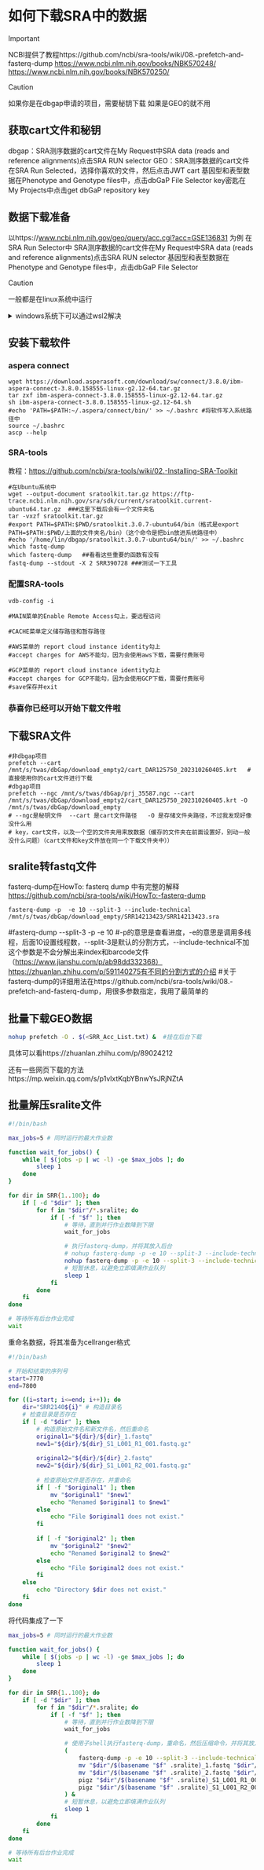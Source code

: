 # 如何下载SRA中的数据

> [!IMPORTANT]
> NCBI提供了教程https://github.com/ncbi/sra-tools/wiki/08.-prefetch-and-fasterq-dump
> https://www.ncbi.nlm.nih.gov/books/NBK570248/
> https://www.ncbi.nlm.nih.gov/books/NBK570250/

> [!CAUTION]
> 如果你是在dbgap申请的项目，需要秘钥下载
> 如果是GEO的就不用

## 获取cart文件和秘钥
dbgap：SRA测序数据的cart文件在My Request中SRA data (reads and reference alignments)点击SRA RUN selector 
GEO：SRA测序数据的cart文件在SRA Run Selected，选择你喜欢的文件，然后点击JWT cart
基因型和表型数据在Phenotype and Genotype files中，点击dbGaP File Selector 
key密匙在My Projects中点击get dbGaP repository key 

## 数据下载准备
以https://www.ncbi.nlm.nih.gov/geo/query/acc.cgi?acc=GSE136831 为例
在SRA Run Selector中
SRA测序数据的cart文件在My Request中SRA data (reads and reference alignments)点击SRA RUN selector 
基因型和表型数据在Phenotype and Genotype files中，点击dbGaP File Selector

> [!CAUTION]
> 一般都是在linux系统中运行

<details>
<summary>windows系统下可以通过wsl2解决</summary>
如果是在windows中，需要安装WSL2
教程如下https://learn.microsoft.com/zh-cn/windows/wsl/install 
需要查看自己的电脑C盘是否有足够的存储空间，100g以上
可以使用vscode操作wsl2
https://zhuanlan.zhihu.com/p/466001838 
</details>


## 安装下载软件
### aspera connect
``` Shell
wget https://download.asperasoft.com/download/sw/connect/3.8.0/ibm-aspera-connect-3.8.0.158555-linux-g2.12-64.tar.gz
tar zxf ibm-aspera-connect-3.8.0.158555-linux-g2.12-64.tar.gz
sh ibm-aspera-connect-3.8.0.158555-linux-g2.12-64.sh
#echo 'PATH=$PATH:~/.aspera/connect/bin/' >> ~/.bashrc #将软件写入系统路径中
source ~/.bashrc
ascp --help
```


### SRA-tools
教程：https://github.com/ncbi/sra-tools/wiki/02.-Installing-SRA-Toolkit
``` Shell
#在Ubuntu系统中
wget --output-document sratoolkit.tar.gz https://ftp-trace.ncbi.nlm.nih.gov/sra/sdk/current/sratoolkit.current-ubuntu64.tar.gz  ###这里下载后会有一个文件夹名
tar -vxzf sratoolkit.tar.gz
#export PATH=$PATH:$PWD/sratoolkit.3.0.7-ubuntu64/bin（格式是export PATH=$PATH:$PWD/上面的文件夹名/bin）（这个命令是把bin放进系统路径中）
#echo '/home/lin/dbgap/sratoolkit.3.0.7-ubuntu64/bin/' >> ~/.bashrc
which fastq-dump
which fasterq-dump   ##看看这些重要的函数有没有
fastq-dump --stdout -X 2 SRR390728 ###测试一下工具
```

### 配置SRA-tools
``` Shell
vdb-config -i

#MAIN菜单的Enable Remote Access勾上，要远程访问

#CACHE菜单定义储存路径和暂存路径

#AWS菜单的 report cloud instance identity勾上
#accept charges for AWS不能勾，因为会使用aws下载，需要付费账号

#GCP菜单的 report cloud instance identity勾上
#accept charges for GCP不能勾，因为会使用GCP下载，需要付费账号
#save保存并exit
```

### 恭喜你已经可以开始下载文件啦

## 下载SRA文件
``` Shell
#非dbgap项目
prefetch --cart /mnt/s/twas/dbGap/download_empty2/cart_DAR125750_202310260405.krt   #直接使用你的cart文件进行下载
#dbgap项目
prefetch --ngc /mnt/s/twas/dbGap/prj_35587.ngc --cart /mnt/s/twas/dbGap/download_empty2/cart_DAR125750_202310260405.krt -O /mnt/s/twas/dbGap/download_empty
# --ngc是秘钥文件  --cart 是cart文件路径   -O 是存储文件夹路径，不过我发现好像没什么用
# key，cart文件，以及一个空的文件夹用来放数据（缓存的文件夹在前面设置好，别动一般没什么问题）（cart文件和key文件放在同一个下载文件夹中））

```

## sralite转fastq文件

fasterq-dump在HowTo: fasterq dump 中有完整的解释
https://github.com/ncbi/sra-tools/wiki/HowTo:-fasterq-dump
``` Shell
fasterq-dump -p  -e 10 --split-3 --include-technical /mnt/s/twas/dbGap/download_empty/SRR14213423/SRR14213423.sra
```
#fasterq-dump --split-3  -p  -e 10 
#-p的意思是查看进度，-e的意思是调用多线程，后面10设置线程数，--split-3是默认的分割方式，--include-technical不加这个参数是不会分解出来index和barcode文件（https://www.jianshu.com/p/ab98dd332368）
https://zhuanlan.zhihu.com/p/591140275有不同的分割方式的介绍
#关于fasterq-dump的详细用法在https://github.com/ncbi/sra-tools/wiki/08.-prefetch-and-fasterq-dump，用很多参数指定，我用了最简单的



## 批量下载GEO数据
``` bash
nohup prefetch -O . $(<SRR_Acc_List.txt) &  #挂在后台下载

```
具体可以看https://zhuanlan.zhihu.com/p/89024212


还有一些网页下载的方法https://mp.weixin.qq.com/s/p1vlxtKqbYBnwYsJRjNZtA

## 批量解压sralite文件
``` bash 
#!/bin/bash

max_jobs=5 # 同时运行的最大作业数

function wait_for_jobs() {
    while [ $(jobs -p | wc -l) -ge $max_jobs ]; do
        sleep 1
    done
}

for dir in SRR{1..100}; do
    if [ -d "$dir" ]; then
        for f in "$dir"/*.sralite; do
            if [ -f "$f" ]; then
                # 等待，直到并行作业数降到下限
                wait_for_jobs

                # 执行fasterq-dump，并将其放入后台
                # nohup fasterq-dump -p -e 10 --split-3 --include-technical "$f" &
                nohup fasterq-dump -p -e 10 --split-3 --include-technical -O "$dir" "$f" &
                # 短暂休息，以避免立即填满作业队列
                sleep 1
            fi
        done
    fi
done

# 等待所有后台作业完成
wait

```

重命名数据，将其准备为cellranger格式
``` bash
#!/bin/bash

# 开始和结束的序列号
start=7770
end=7800

for ((i=start; i<=end; i++)); do
    dir="SRR2140${i}" # 构造目录名
    # 检查目录是否存在
    if [ -d "$dir" ]; then
        # 构造原始文件名和新文件名，然后重命名
        original1="${dir}/${dir}_1.fastq"
        new1="${dir}/${dir}_S1_L001_R1_001.fastq.gz"
        
        original2="${dir}/${dir}_2.fastq"
        new2="${dir}/${dir}_S1_L001_R2_001.fastq.gz"
        
        # 检查原始文件是否存在，并重命名
        if [ -f "$original1" ]; then
            mv "$original1" "$new1"
            echo "Renamed $original1 to $new1"
        else
            echo "File $original1 does not exist."
        fi
        
        if [ -f "$original2" ]; then
            mv "$original2" "$new2"
            echo "Renamed $original2 to $new2"
        else
            echo "File $original2 does not exist."
        fi
    else
        echo "Directory $dir does not exist."
    fi
done

```


将代码集成了一下
``` bash
max_jobs=5 # 同时运行的最大作业数

function wait_for_jobs() {
    while [ $(jobs -p | wc -l) -ge $max_jobs ]; do
        sleep 1
    done
}

for dir in SRR{1..100}; do
    if [ -d "$dir" ]; then
        for f in "$dir"/*.sralite; do
            if [ -f "$f" ]; then
                # 等待，直到并行作业数降到下限
                wait_for_jobs

                # 使用子shell执行fasterq-dump，重命名，然后压缩命令，并将其放入后台
                (
                    fasterq-dump -p -e 10 --split-3 --include-technical -O "$dir" "$f" && 
                    mv "$dir"/$(basename "$f" .sralite)_1.fastq "$dir"/$(basename "$f" .sralite)_S1_L001_R1_001.fastq &&
                    mv "$dir"/$(basename "$f" .sralite)_2.fastq "$dir"/$(basename "$f" .sralite)_S1_L001_R2_001.fastq &&
                    pigz "$dir"/$(basename "$f" .sralite)_S1_L001_R1_001.fastq &&
                    pigz "$dir"/$(basename "$f" .sralite)_S1_L001_R2_001.fastq
                ) &
                # 短暂休息，以避免立即填满作业队列
                sleep 1
            fi
        done
    fi
done

# 等待所有后台作业完成
wait

```
